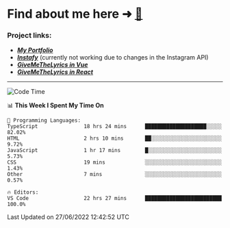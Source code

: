 # Find about me here ➜ [🧑](https://pauabella.dev)

### Project links:
- ***[My Portfolio](https://pauabella.dev)***
- ***[Instafy](https://instafy.me)*** (currently not working due to changes in the Instagram API)
- ***[GiveMeTheLyrics in Vue](https://lyrics.pauabella.dev)***
- ***[GiveMeTheLyrics in React](https://pauabella.dev/GiveMeTheLyrics)***

---
<!--START_SECTION:waka-->
![Code Time](http://img.shields.io/badge/Code%20Time-1%2C205%20hrs%2049%20mins-blue)

📊 **This Week I Spent My Time On** 

```text
💬 Programming Languages: 
TypeScript               18 hrs 24 mins      ████████████████████░░░░░   82.02% 
HTML                     2 hrs 10 mins       ██░░░░░░░░░░░░░░░░░░░░░░░   9.72% 
JavaScript               1 hr 17 mins        █░░░░░░░░░░░░░░░░░░░░░░░░   5.73% 
CSS                      19 mins             ░░░░░░░░░░░░░░░░░░░░░░░░░   1.43% 
Other                    7 mins              ░░░░░░░░░░░░░░░░░░░░░░░░░   0.57%

🔥 Editors: 
VS Code                  22 hrs 27 mins      █████████████████████████   100.0%

```


 Last Updated on 27/06/2022 12:42:52 UTC
<!--END_SECTION:waka-->
